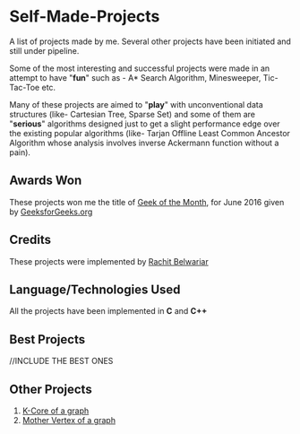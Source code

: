 # Self-Made-Projects
A list of projects made by me. Several other projects have been initiated and still under pipeline.

Some of the most interesting and successful projects were made in an attempt to have "**fun**" such as - A* Search Algorithm, Minesweeper, Tic-Tac-Toe etc.

Many of these projects are aimed to "**play**" with unconventional data structures (like- Cartesian Tree, Sparse Set) and some of them are "**serious**" algorithms designed just to get a slight performance edge over the existing popular algorithms (like- Tarjan Offline Least Common Ancestor Algorithm whose analysis involves inverse Ackermann function without a pain).


## Awards Won

These projects won me the title of [Geek of the Month](http://www.geeksforgeeks.org/geek-of-the-month/), for June 2016 given by [GeeksforGeeks.org](http://www.geeksforgeeks.org/)


## Credits

These projects were implemented by [Rachit Belwariar](https://in.linkedin.com/in/rachit-belwariar-a23229ab)


## Language/Technologies Used

All the projects have been implemented in **C** and **C++**


## Best Projects

//INCLUDE THE BEST ONES 


## Other Projects

1. [K-Core of a graph](https://github.com/gbelwariar/Self-Made-Projects/tree/master/K-Core-of-a-graph)
2. [Mother Vertex of a graph](https://github.com/gbelwariar/Self-Made-Projects/tree/master/Mother-Vertex-of-a-graph)
